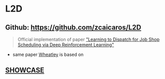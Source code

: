 # L2D

## Github: https://github.com/zcaicaros/L2D

> Official implementation of paper ["Learning to Dispatch for Job Shop Scheduling via Deep Reinforcement Learning"](/literature.md)

- same paper [Wheatley](/models/Wheatley/README.md) is based on

## [SHOWCASE](Showcase.ipynb)